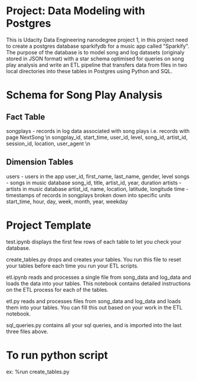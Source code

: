 # Project: Data Modeling with Postgres

This is Udacity Data Engineering nanodegree project 1, in this project need to create a postgres database sparkifydb for a music app called "Sparkify". The purpose of the database is to model song and log datasets (originaly stored in JSON format) with a star schema optimised for queries on song play analysis and write an ETL pipeline that transfers data from files in two local directories into these tables in Postgres using Python and SQL.

# Schema for Song Play Analysis

## Fact Table

songplays - records in log data associated with song plays i.e. records with page NextSong \n
songplay_id, start_time, user_id, level, song_id, artist_id, session_id, location, user_agent \n

## Dimension Tables

users - users in the app
user_id, first_name, last_name, gender, level
songs - songs in music database
song_id, title, artist_id, year, duration
artists - artists in music database
artist_id, name, location, latitude, longitude
time - timestamps of records in songplays broken down into specific units
start_time, hour, day, week, month, year, weekday

# Project Template

test.ipynb displays the first few rows of each table to let you check your database.

create_tables.py drops and creates your tables. You run this file to reset your tables before each time you run your ETL scripts.

etl.ipynb reads and processes a single file from song_data and log_data and loads the data into your tables. This notebook contains detailed instructions on the ETL process for each of the tables.

etl.py reads and processes files from song_data and log_data and loads them into your tables. You can fill this out based on your work in the ETL notebook.

sql_queries.py contains all your sql queries, and is imported into the last three files above.

# To run python script

ex: %run create_tables.py
